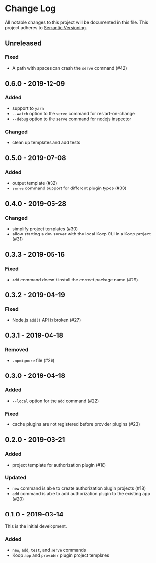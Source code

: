 # Change Log

All notable changes to this project will be documented in this file.
This project adheres to [Semantic Versioning](http://semver.org/).

## Unreleased
### Fixed
* A path with spaces can crash the `serve` command (#42)

## 0.6.0 - 2019-12-09

### Added
* support to `yarn`
* `--watch` option to the `serve` command for restart-on-change
* `--debug` option to the `serve` command for nodejs inspector

### Changed
* clean up templates and add tests

## 0.5.0 - 2019-07-08

### Added

* output template (#32)
* `serve` command support for different plugin types (#33)

## 0.4.0 - 2019-05-28

### Changed

* simplify project templates (#30)
* allow starting a dev server with the local Koop CLI in a Koop project (#31)

## 0.3.3 - 2019-05-16

### Fixed

* `add` command doesn't install the correct package name (#29)

## 0.3.2 - 2019-04-19

### Fixed

* Node.js `add()` API is broken (#27)

## 0.3.1 - 2019-04-18

### Removed

* `.npmignore` file (#26)

## 0.3.0 - 2019-04-18

### Added

* `--local` option for the `add` command (#22)

### Fixed

* cache plugins are not registered before provider plugins (#23)

## 0.2.0 - 2019-03-21

### Added

* project template for authorization plugin (#18)

### Updated

* `new` command is able to create authorization plugin projects (#18)
* `add` command is able to add authorization plugin to the existing app (#20)

## 0.1.0 - 2019-03-14

This is the initial development.

### Added
* `new`, `add`, `test`, and `serve` commands
* Koop `app` and `provider` plugin project templates

